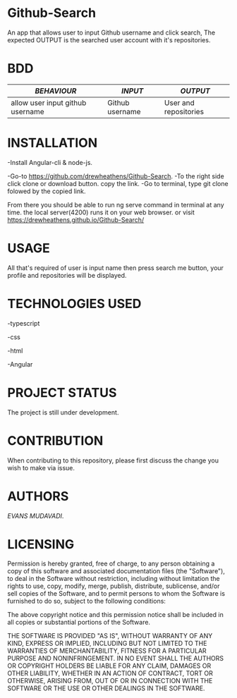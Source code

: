 # **Github-Search**

An app that allows user to input Github username and click search, The expected OUTPUT is the searched user account with it's repositories.

# **BDD**

| _BEHAVIOUR_                      | _INPUT_         | _OUTPUT_              |
| -------------------------------- | --------------- | --------------------- |
| allow user input github username | Github username | User and repositories |

# **INSTALLATION**

 \-Install Angular-cli & node-js.

 \-Go-to  <https://github.com/drewheathens/Github-Search>.
  \-To the right side click clone or download button.
 copy the link.
  \-Go to terminal, type git clone folowed by the copied link.

From there you should be able to run ng serve command in terminal at any time. the local server(4200) runs it on your web browser. or visit <https://drewheathens.github.io/Github-Search/>

# **USAGE**

All that's required of user is input name then press search me button, your profile and repositories will be displayed.

# **TECHNOLOGIES USED**

\-typescript

\-css

\-html

\-Angular

# **PROJECT STATUS**

The project is still under development.

# **CONTRIBUTION**

When contributing to this repository, please first discuss the change you wish to make via issue.

# **AUTHORS**

_EVANS MUDAVADI_.

# **LICENSING**

Permission is hereby granted, free of charge, to any person obtaining a copy of this software and associated documentation files (the "Software"), to deal in the Software without restriction, including without limitation the rights to use, copy, modify, merge, publish, distribute, sublicense, and/or sell copies of the Software, and to permit persons to whom the Software is furnished to do so, subject to the following conditions:

The above copyright notice and this permission notice shall be included in all copies or substantial portions of the Software.

THE SOFTWARE IS PROVIDED "AS IS", WITHOUT WARRANTY OF ANY KIND, EXPRESS OR IMPLIED, INCLUDING BUT NOT LIMITED TO THE WARRANTIES OF MERCHANTABILITY, FITNESS FOR A PARTICULAR PURPOSE AND NONINFRINGEMENT. IN NO EVENT SHALL THE AUTHORS OR COPYRIGHT HOLDERS BE LIABLE FOR ANY CLAIM, DAMAGES OR OTHER LIABILITY, WHETHER IN AN ACTION OF CONTRACT, TORT OR OTHERWISE, ARISING FROM, OUT OF OR IN CONNECTION WITH THE SOFTWARE OR THE USE OR OTHER DEALINGS IN THE SOFTWARE.
